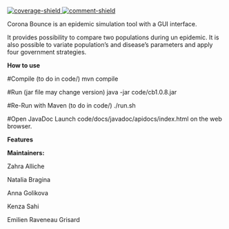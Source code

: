 [main]: https://gaufre.informatique.univ-paris-diderot.fr/raveneau/corona-bounce
[coverage-shield]: https://img.shields.io/badge/Coverage-31%25-yellow
[comment-shield]: https://img.shields.io/badge/Javadoc-100%25-brightgreen
[ ![coverage-shield][] ][main]
[ ![comment-shield][] ][main]

Corona Bounce is an epidemic simulation tool with a GUI interface.

It provides possibility to compare two populations during un epidemic. It is also possible to variate population’s and disease’s parameters and apply four government strategies.

**How to use**

#Compile (to do in code/)
mvn compile

#Run (jar file may change version)
java -jar code/cb1.0.8.jar

#Re-Run with Maven (to do in code/)
./run.sh

#Open JavaDoc
Launch code/docs/javadoc/apidocs/index.html on the web browser.


**Features**


**Maintainers:**

Zahra Alliche

Natalia Bragina

Anna Golikova

Kenza Sahi

Emilien Raveneau Grisard
